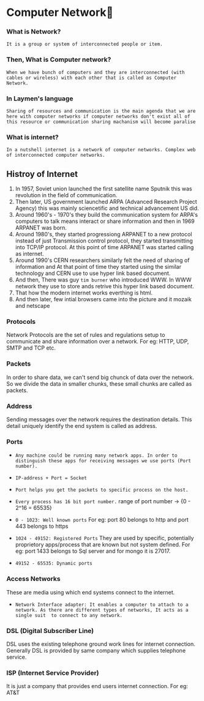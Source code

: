 # Computer Network📡

### What is Network? 
`It is a group or system of interconnected people or item.`

### Then, What is Computer network? 
`When we have bunch of computers and they are interconnected (with cables or wireless) with each other that is called as Computer Network.`

### In Laymen's language
`Sharing of resources and communication is the main agenda that we are here with computer networks if computer networks don't exist all of this resource or communication sharing machanism will become paralise`

### What is internet?
`In a nutshell internet is a network of computer networks. Complex web of interconnected computer networks.`

## Histroy of Internet

1. In 1957, Soviet union launched the first satellite name Sputnik this was revolution in the field of communication. 
2. Then later, US government launched ARPA (Advanced Research Project Agency) this was mainly sciencetific and technical advancement US did. 
3. Around 1960's - 1970's they build the communication system for ARPA's computers to talk means interact or share information and then in 1969 ARPANET was born.
4. Around 1980's, they started progressiong ARPANET to a new protocol instead of just Transmission control protocol, they started transmitting into TCP/IP protocol. At this point of time ARPANET was started calling as internet.
5. Around 1990's CERN researchers similarly felt the need of sharing of information and At that point of time they started using the similar technology and CERN use to use hyper link based document.
6. And then, There was guy `tim burner` who introduced WWW. In WWW network they use to store ands retrive this hyper link based document.
7. That how the modern internet works everthing is html.
8. And then later, few intial browsers came into the picture and it mozaik and netscape

### Protocols
Network Protocols are the set of rules and regulations setup to communicate and share information over a network.
For eg: HTTP, UDP, SMTP and TCP etc.

### Packets
In order to share data, we can't send big chunck of data over the network. So we divide the data in smaller chunks, these small chunks are called as packets.

### Address
Sending messages over the network requires the destination details. This detail uniquely identify the end system is called as address.

### Ports
- `Any machine could be running many network apps. In order to distinguish these apps for receiving messages we use ports (Port number).`

- `IP-address + Port = Socket`

- `Port helps you get the packets to specific process on the host.` 

- `Every process has 16 bit port number.`
range of port number -> {0 - 2^16 = 65535}

- `0 - 1023: Well known ports`
For eg: port 80 belongs to http and port 443 belongs to https 

- `1024 - 49152: Registered Ports`
They are used by specific, potentially proprietory apps/process that are known but not system defined.
For eg: port 1433 belongs to Sql server and for mongo it is 27017.

- `49152 - 65535: Dynamic ports`

### Access Networks
These are media using which end systems connect to the internet.

- `Network Interface adapter: It enables a computer to attach to a network. As there are different types of networks, It acts as a single suit  to connect to any network.`

### DSL (Digital Subscriber Line)
DSL uses the existing telephone ground work lines for internet connection. Generally DSL is provided by same company which supplies telephone service.

### ISP (Internet Service Provider)
It is just a company that provides end users internet connection.
For eg: AT&T